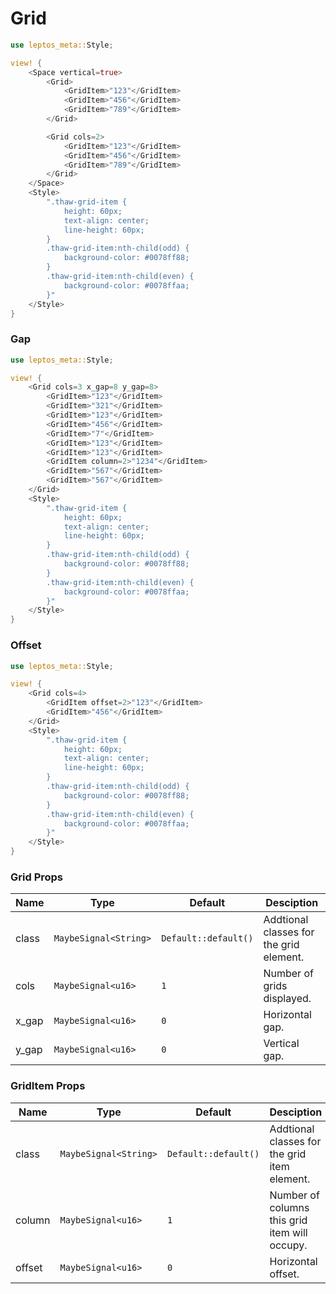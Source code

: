 # Grid

```rust demo
use leptos_meta::Style;

view! {
    <Space vertical=true>
        <Grid>
            <GridItem>"123"</GridItem>
            <GridItem>"456"</GridItem>
            <GridItem>"789"</GridItem>
        </Grid>

        <Grid cols=2>
            <GridItem>"123"</GridItem>
            <GridItem>"456"</GridItem>
            <GridItem>"789"</GridItem>
        </Grid>
    </Space>
    <Style>
        ".thaw-grid-item {
            height: 60px;
            text-align: center;
            line-height: 60px;
        }
        .thaw-grid-item:nth-child(odd) {
            background-color: #0078ff88;
        }
        .thaw-grid-item:nth-child(even) {
            background-color: #0078ffaa;
        }"
    </Style>
}
```

### Gap

```rust demo
use leptos_meta::Style;

view! {
    <Grid cols=3 x_gap=8 y_gap=8>
        <GridItem>"123"</GridItem>
        <GridItem>"321"</GridItem>
        <GridItem>"123"</GridItem>
        <GridItem>"456"</GridItem>
        <GridItem>"7"</GridItem>
        <GridItem>"123"</GridItem>
        <GridItem>"123"</GridItem>
        <GridItem column=2>"1234"</GridItem>
        <GridItem>"567"</GridItem>
        <GridItem>"567"</GridItem>
    </Grid>
    <Style>
        ".thaw-grid-item {
            height: 60px;
            text-align: center;
            line-height: 60px;
        }
        .thaw-grid-item:nth-child(odd) {
            background-color: #0078ff88;
        }
        .thaw-grid-item:nth-child(even) {
            background-color: #0078ffaa;
        }"
    </Style>
}
```

### Offset

```rust demo
use leptos_meta::Style;

view! {
    <Grid cols=4>
        <GridItem offset=2>"123"</GridItem>
        <GridItem>"456"</GridItem>
    </Grid>
    <Style>
        ".thaw-grid-item {
            height: 60px;
            text-align: center;
            line-height: 60px;
        }
        .thaw-grid-item:nth-child(odd) {
            background-color: #0078ff88;
        }
        .thaw-grid-item:nth-child(even) {
            background-color: #0078ffaa;
        }"
    </Style>
}
```

### Grid Props

| Name  | Type                  | Default              | Desciption                              |
| ----- | --------------------- | -------------------- | --------------------------------------- |
| class | `MaybeSignal<String>` | `Default::default()` | Addtional classes for the grid element. |
| cols  | `MaybeSignal<u16>`    | `1`                  | Number of grids displayed.              |
| x_gap | `MaybeSignal<u16>`    | `0`                  | Horizontal gap.                         |
| y_gap | `MaybeSignal<u16>`    | `0`                  | Vertical gap.                           |

### GridItem Props

| Name   | Type                  | Default              | Desciption                                    |
| ------ | --------------------- | -------------------- | --------------------------------------------- |
| class  | `MaybeSignal<String>` | `Default::default()` | Addtional classes for the grid item element.  |
| column | `MaybeSignal<u16>`    | `1`                  | Number of columns this grid item will occupy. |
| offset | `MaybeSignal<u16>`    | `0`                  | Horizontal offset.                            |
